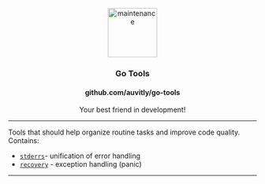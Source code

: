 <div align="center">
  <img width="100" height="100" src="https://img.icons8.com/clouds/200/maintenance.png" alt="maintenance"/>
  <h3 align="center">Go Tools</h3>
  <h4 align="center">github.com/auvitly/go-tools</h4>
  <p align="center">Your best friend in development!</p>
</div>

---

Tools that should help organize routine tasks and improve code quality. Contains:
* [`stderrs`](stderrs/README.md)- unification of error handling
* [`recovery`](recovery/README.md) - exception handling (panic)

--- 

